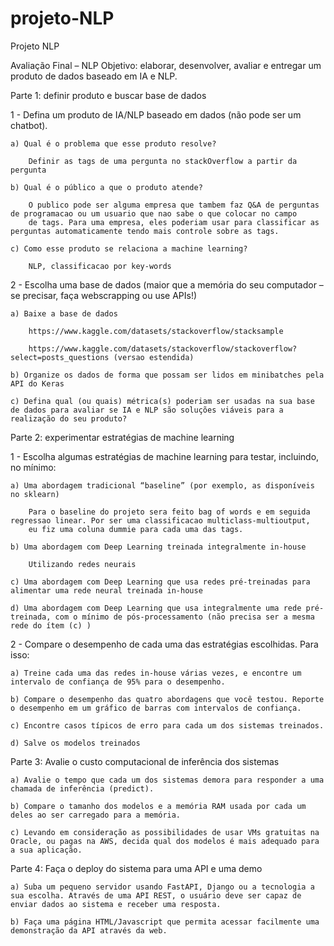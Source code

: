 # projeto-NLP
Projeto NLP

Avaliação Final – NLP
Objetivo: elaborar, desenvolver, avaliar e entregar um produto de dados baseado em IA e NLP.

Parte 1: definir produto e buscar base de dados

1 - Defina um produto de IA/NLP baseado em dados (não pode ser um chatbot).
    
    a) Qual é o problema que esse produto resolve?

        Definir as tags de uma pergunta no stackOverflow a partir da pergunta
    
    b) Qual é o público a que o produto atende?

        O publico pode ser alguma empresa que tambem faz Q&A de perguntas de programacao ou um usuario que nao sabe o que colocar no campo
        de tags. Para uma empresa, eles poderiam usar para classificar as perguntas automaticamente tendo mais controle sobre as tags.

    c) Como esse produto se relaciona a machine learning?

        NLP, classificacao por key-words


2 - Escolha uma base de dados (maior que a memória do seu computador – se precisar, faça webscrapping ou use APIs!)
	
    a) Baixe a base de dados
	
        https://www.kaggle.com/datasets/stackoverflow/stacksample

        https://www.kaggle.com/datasets/stackoverflow/stackoverflow?select=posts_questions (versao estendida)

    b) Organize os dados de forma que possam ser lidos em minibatches pela API do Keras
	
    c) Defina qual (ou quais) métrica(s) poderiam ser usadas na sua base de dados para avaliar se IA e NLP são soluções viáveis para a realização do seu produto?


Parte 2: experimentar estratégias de machine learning

1 - Escolha algumas estratégias de machine learning para testar, incluindo, no mínimo:
	
    a) Uma abordagem tradicional “baseline” (por exemplo, as disponíveis no sklearn)
	
        Para o baseline do projeto sera feito bag of words e em seguida regressao linear. Por ser uma classificacao multiclass-multioutput,
        eu fiz uma coluna dummie para cada uma das tags. 

    b) Uma abordagem com Deep Learning treinada integralmente in-house

        Utilizando redes neurais
	
    c) Uma abordagem com Deep Learning que usa redes pré-treinadas para alimentar uma rede neural treinada in-house
	
    d) Uma abordagem com Deep Learning que usa integralmente uma rede pré-treinada, com o mínimo de pós-processamento (não precisa ser a mesma rede do ítem (c) )

2 - Compare o desempenho de cada uma das estratégias escolhidas. Para isso:
	
    a) Treine cada uma das redes in-house várias vezes, e encontre um intervalo de confiança de 95% para o desempenho.
	
    b) Compare o desempenho das quatro abordagens que você testou. Reporte o desempenho em um gráfico de barras com intervalos de confiança.
	
    c) Encontre casos típicos de erro para cada um dos sistemas treinados.
	
    d) Salve os modelos treinados

Parte 3: Avalie o custo computacional de inferência dos sistemas
	
    a) Avalie o tempo que cada um dos sistemas demora para responder a uma chamada de inferência (predict).
	
    b) Compare o tamanho dos modelos e a memória RAM usada por cada um deles ao ser carregado para a memória.
	
    c) Levando em consideração as possibilidades de usar VMs gratuitas na Oracle, ou pagas na AWS, decida qual dos modelos é mais adequado para a sua aplicação.

Parte 4: Faça o deploy do sistema para uma API e uma demo
	
    a) Suba um pequeno servidor usando FastAPI, Django ou a tecnologia a sua escolha. Através de uma API REST, o usuário deve ser capaz de enviar dados ao sistema e receber uma resposta.
	
    b) Faça uma página HTML/Javascript que permita acessar facilmente uma demonstração da API através da web.